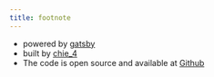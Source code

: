 ```yaml
---
title: footnote
---
```


* powered by  [gatsby](https://github.com/gatsbyjs/gatsby)
* built by [chie_4](https://www.chie4.com)
* The code is open source and available at [Github](https://github.com/chie4hao/gatsbyBlog)
